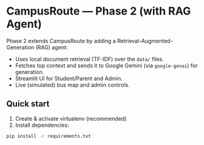 # CampusRoute — Phase 2 (with RAG Agent)

Phase 2 extends CampusRoute by adding a Retrieval-Augmented-Generation (RAG) agent:
- Uses local document retrieval (TF-IDF) over the `data/` files.
- Fetches top context and sends it to Google Gemini (via `google-genai`) for generation.
- Streamlit UI for Student/Parent and Admin.
- Live (simulated) bus map and admin controls.

## Quick start

1. Create & activate virtualenv (recommended)
2. Install dependencies:
```bash
pip install -r requirements.txt
